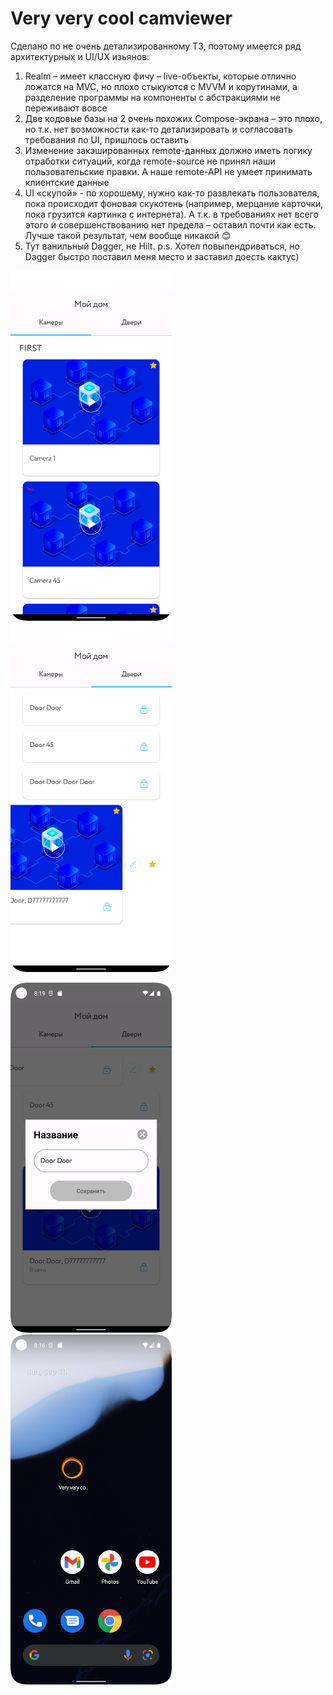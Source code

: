# Very very cool camviewer

Сделано по не очень детализированному ТЗ, поэтому имеется ряд архитектурных и UI/UX изьянов:

1.	Realm – имеет классную фичу – live-объекты, которые отлично ложатся на MVC, но плохо стыкуются с MVVM и корутинами, а разделение программы на компоненты с абстракциями не переживают вовсе
2.	Две кодовые базы на 2 очень похожих Compose-экрана – это плохо, но т.к. нет возможности как-то детализировать и согласовать требования по UI, пришлось оставить
3.	Изменение закэшированных remote-данных должно иметь логику отработки ситуаций, когда remote-source не принял наши пользовательские правки. А наше remote-API не умеет принимать клиентские данные
4.	UI «скупой» - по хорошему, нужно как-то развлекать пользователя, пока происходит фоновая скукотень (например, мерцание карточки, пока грузится картинка с интернета). А т.к. в требованиях нет всего этого и совершенствованию нет предела – оставил почти как есть. Лучше такой результат, чем вообще никакой 😊
5.	Тут ванильный Dagger, не Hilt.
      p.s. Хотел повыпендриваться, но Dagger быстро поставил меня место и заставил доесть кактус)


<img src="Screenshots/Screenshot_20230910_231758.png" width="258">         <img src="Screenshots/Screenshot_20230910_231830.png" width="258">


<img src="Screenshots/Screenshot_20230910_231907.png" width="258">         <img src="Screenshots/Screenshot_20230910_231646.png" width="258">
